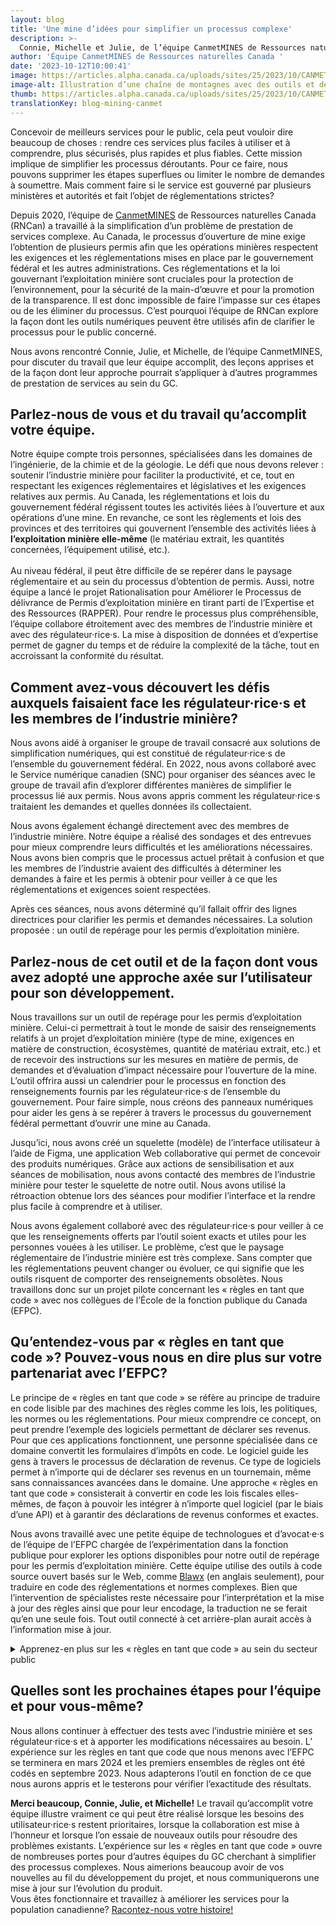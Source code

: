 ```yaml
---
layout: blog
title: 'Une mine d’idées pour simplifier un processus complexe'
description: >-
  Connie, Michelle et Julie, de l’équipe CanmetMINES de Ressources naturelles Canada, nous expliquent les expériences que leur équipe mène avec les règles en tant que code pour aider à simplifier le processus de demande de permis d’exploitation minière.
author: 'Équipe CanmetMINES de Ressources naturelles Canada '
date: '2023-10-12T10:00:41'
image: https://articles.alpha.canada.ca/uploads/sites/25/2023/10/CANMET_Mining_Blog_FRENCH1.png
image-alt: Illustration d’une chaîne de montagnes avec des outils et des ampoules au premier plan pour représenter de nouvelles idées.
thumb: https://articles.alpha.canada.ca/uploads/sites/25/2023/10/CANMET_Mining_Blog_FRENCH1.png
translationKey: blog-mining-canmet
---
```


<p>Concevoir de meilleurs services pour le public, cela peut vouloir dire beaucoup de choses&nbsp;: rendre ces services plus faciles à utiliser et à comprendre, plus sécurisés, plus rapides et plus fiables. Cette mission implique de simplifier les processus déroutants. Pour ce faire, nous pouvons supprimer les étapes superflues ou limiter le nombre de demandes à soumettre. Mais comment faire si le service est gouverné par plusieurs ministères et autorités et fait l’objet de réglementations strictes?</p>



<p>Depuis 2020, l’équipe de <a href="https://ressources-naturelles.canada.ca/nos-ressources-naturelles/mines-materiaux/recherche-et-innovation-minieres-canmetmines/25100" target="_blank" rel="noreferrer noopener">CanmetMINES</a> de Ressources naturelles Canada (RNCan) a travaillé à la simplification d’un problème de prestation de services complexe. Au Canada, le processus d’ouverture de mine exige l’obtention de plusieurs permis afin que les opérations minières respectent les exigences et les réglementations mises en place par le gouvernement fédéral et les autres administrations. Ces réglementations et la loi gouvernant l’exploitation minière sont cruciales pour la protection de l’environnement, pour la sécurité de la main-d’œuvre et pour la promotion de la transparence. Il est donc impossible de faire l’impasse sur ces étapes ou de les éliminer du processus. C’est pourquoi l’équipe de RNCan explore la façon dont les outils numériques peuvent être utilisés afin de clarifier le processus pour le public concerné.&nbsp;</p>



<p>Nous avons rencontré Connie, Julie, et Michelle, de l’équipe CanmetMINES, pour discuter du travail que leur équipe accomplit, des leçons apprises et de la façon dont leur approche pourrait s’appliquer à d’autres programmes de prestation de services au sein du GC.&nbsp;</p>



<h2 class="wp-block-heading" id="h-parlez-nous-de-vous-et-du-travail-qu-accomplit-votre-equipe">Parlez-nous de vous et du travail qu’accomplit votre équipe.</h2>



<p>Notre équipe compte trois personnes, spécialisées dans les domaines de l’ingénierie, de la chimie et de la géologie. Le défi que nous devons relever&nbsp;: soutenir l’industrie minière pour faciliter la productivité, et ce, tout en respectant les exigences réglementaires et législatives et les exigences relatives aux permis. Au Canada, les réglementations et lois du gouvernement fédéral régissent toutes les activités liées à l’ouverture et aux opérations d’une mine. En revanche, ce sont les règlements et lois des provinces et des territoires qui gouvernent l’ensemble des activités liées à <strong>l’exploitation minière elle-même</strong> (le matériau extrait, les quantités concernées, l’équipement utilisé, etc.).<br><br>Au niveau fédéral, il peut être difficile de se repérer dans le paysage réglementaire et au sein du processus d’obtention de permis. Aussi, notre équipe a lancé le projet Rationalisation pour Améliorer le Processus de délivrance de Permis d’exploitation minière en tirant parti de l’Expertise et des Ressources (RAPPER). Pour rendre le processus plus compréhensible, l’équipe collabore étroitement avec des membres de l’industrie minière et avec des régulateur·rice·s. La mise à disposition de données et d’expertise permet de gagner du temps et de réduire la complexité de la tâche, tout en accroissant la conformité du résultat.&nbsp;</p>



<h2 class="wp-block-heading" id="h-comment-avez-vous-decouvert-les-defis-auxquels-faisaient-face-les-regulateur-rice-s-et-les-membres-de-l-industrie-miniere">Comment avez-vous découvert les défis auxquels faisaient face les régulateur·rice·s et les membres de l’industrie minière?</h2>



<p>Nous avons aidé à organiser le groupe de travail consacré aux solutions de simplification numériques, qui est constitué de régulateur·rice·s de l’ensemble du gouvernement fédéral. En 2022, nous avons collaboré avec le Service numérique canadien (SNC) pour organiser des séances avec le groupe de travail afin d’explorer différentes manières de simplifier le processus lié aux permis. Nous avons appris comment les régulateur·rice·s traitaient les demandes et quelles données ils collectaient.</p>



<p>Nous avons également échangé directement avec des membres de l’industrie minière. Notre équipe a réalisé des sondages et des entrevues pour mieux comprendre leurs difficultés et les améliorations nécessaires. Nous avons bien compris que le processus actuel prêtait à confusion et que les membres de l’industrie avaient des difficultés à déterminer les demandes à faire et les permis à obtenir pour veiller à ce que les réglementations et exigences soient respectées.</p>



<p>Après ces séances, nous avons déterminé qu’il fallait offrir des lignes directrices pour clarifier les permis et demandes nécessaires. La solution proposée&nbsp;: un outil de repérage pour les permis d’exploitation minière.&nbsp;</p>



<h2 class="wp-block-heading" id="h-parlez-nous-de-cet-outil-et-de-la-facon-dont-vous-avez-adopte-une-approche-axee-sur-l-utilisateur-pour-son-developpement-nbsp">Parlez-nous de cet outil et de la façon dont vous avez adopté une approche axée sur l’utilisateur pour son développement.&nbsp;</h2>



<p>Nous travaillons sur un outil de repérage pour les permis d’exploitation minière. Celui-ci permettrait à tout le monde de saisir des renseignements relatifs à un projet d’exploitation minière (type de mine, exigences en matière de construction, écosystèmes, quantité de matériau extrait, etc.) et de recevoir des instructions sur les mesures en matière de permis, de demandes et d’évaluation d’impact nécessaire pour l’ouverture de la mine. L’outil offrira aussi un calendrier pour le processus en fonction des renseignements fournis par les régulateur·rice·s de l’ensemble du gouvernement. Pour faire simple, nous créons des panneaux numériques pour aider les gens à se repérer à travers le processus du gouvernement fédéral permettant d’ouvrir une mine au Canada.&nbsp;</p>



<p>Jusqu’ici, nous avons créé un squelette (modèle) de l’interface utilisateur à l’aide de Figma, une application Web collaborative qui permet de concevoir des produits numériques. Grâce aux actions de sensibilisation et aux séances de mobilisation, nous avons contacté des membres de l’industrie minière pour tester le squelette de notre outil. Nous avons utilisé la rétroaction obtenue lors des séances pour modifier l’interface et la rendre plus facile à comprendre et à utiliser.</p>



<p>Nous avons également collaboré avec des régulateur·rice·s pour veiller à ce que les renseignements offerts par l’outil soient exacts et utiles pour les personnes vouées à les utiliser. Le problème, c’est que le paysage réglementaire de l’industrie minière est très complexe. Sans compter que les réglementations peuvent changer ou évoluer, ce qui signifie que les outils risquent de comporter des renseignements obsolètes. Nous travaillons donc sur un projet pilote concernant les «&nbsp;règles en tant que code&nbsp;» avec nos collègues de l’École de la fonction publique du Canada (EFPC).&nbsp;</p>



<h2 class="wp-block-heading" id="h-qu-entendez-vous-par-nbsp-regles-en-tant-que-code-nbsp-pouvez-vous-nous-en-dire-plus-sur-votre-partenariat-avec-l-efpc-nbsp">Qu’entendez-vous par «&nbsp;règles en tant que code&nbsp;»? Pouvez-vous nous en dire plus sur votre partenariat avec l’EFPC?&nbsp;</h2>



<p>Le principe de «&nbsp;règles en tant que code&nbsp;» se réfère au principe de traduire en code lisible par des machines des règles comme les lois, les politiques, les normes ou les réglementations. Pour mieux comprendre ce concept, on peut prendre l’exemple des logiciels permettant de déclarer ses revenus. Pour que ces applications fonctionnent, une personne spécialisée dans ce domaine convertit les formulaires d’impôts en code. Le logiciel guide les gens à travers le processus de déclaration de revenus. Ce type de logiciels permet à n’importe qui de déclarer ses revenus en un tournemain, même sans connaissances avancées dans le domaine. Une approche «&nbsp;règles en tant que code&nbsp;» consisterait à convertir en code les lois fiscales elles-mêmes, de façon à pouvoir les intégrer à n’importe quel logiciel (par le biais d’une API) et à garantir des déclarations de revenus conformes et exactes.</p>



<p>Nous avons travaillé avec une petite équipe de technologues et d’avocat·e·s de l’équipe de l’EFPC chargée de l’expérimentation dans la fonction publique pour explorer les options disponibles pour notre outil de repérage pour les permis d’exploitation minière. Cette équipe utilise des outils à code source ouvert basés sur le Web, comme <a href="https://www.blawx.com/" target="_blank" rel="noreferrer noopener">Blawx</a> (en anglais seulement), pour traduire en code des réglementations et normes complexes. Bien que l’intervention de spécialistes reste nécessaire pour l’interprétation et la mise à jour des règles ainsi que pour leur encodage, la traduction ne se ferait qu’en une seule fois. Tout outil connecté à cet arrière-plan aurait accès à l’information mise à jour.</p>



<details class="wp-block-cds-snc-accordion"><summary>Apprenez-en plus sur les «&nbsp;règles en tant que code&nbsp;» au sein du secteur public</summary>
<p>L’EFPC a collaboré avec des partenaires de l’ensemble du gouvernement fédéral pour créer des règles utilisables sur machine. Voici quelques vidéos utiles qui expliquent ce concept en se basant sur des éléments appris lors des projets pilotes initiaux.</p>



<ul class="wp-block-list">
<li>​​<a href="https://www.youtube.com/watch?v=HkfHJK8Jl4g&amp;list=PLaVanXjNJwPuHkF6bxPyAyO4gEHS5hIzM&amp;index=4" target="_blank" rel="noreferrer noopener">Première partie&nbsp;: Règles en tant que code</a> (Partie&nbsp;1 — EFPC)</li>



<li><a href="https://www.youtube.com/watch?v=KTr_MkF4gb8&amp;list=PLaVanXjNJwPuHkF6bxPyAyO4gEHS5hIzM&amp;index=3" target="_blank" rel="noreferrer noopener">Deuxième partie&nbsp;: Règles en tant que code</a> (Partie&nbsp;2 — EFPC)&nbsp;</li>
</ul>



<p>L’EFPC collabore avec la Communauté des régulateurs fédéraux, le Programme du travail et le Ministère de la Justice pour créer des règles utilisables sur machine. En collaboration avec les entités de réglementations et de législation du gouvernement fédéral, l’équipe de l’EFPC chargée de l’expérimentation dans la fonction publique espère utiliser les règles en tant que code pour veiller à ce que les politiques, les législations, les normes et les règlements soient plus faciles à comprendre, à interpréter et à appliquer. Pour en apprendre davantage sur le travail de cette équipe, ou pour discuter des façons dont les règles en tant que code pourraient s’appliquer à votre programme de prestation de services, contactez <a href="mailto:incubate-incuber@csps-efpc.gc.ca">incubate-incuber@csps-efpc.gc.ca</a>.</p>
</details>



<h2 class="wp-block-heading">Quelles sont les prochaines étapes pour l’équipe et pour vous-même?&nbsp;</h2>



<p>Nous allons continuer à effectuer des tests avec l’industrie minière et ses régulateur·rice·s et à apporter les modifications nécessaires au besoin. L’ expérience sur les règles en tant que code que nous menons avec l’EFPC se terminera en mars&nbsp;2024 et les premiers ensembles de règles ont été codés en septembre&nbsp;2023. Nous adapterons l’outil en fonction de ce que nous aurons appris et le testerons pour vérifier l’exactitude des résultats.</p>



<p><strong>Merci beaucoup, Connie, Julie, et Michelle!</strong> Le travail qu’accomplit votre équipe illustre vraiment ce qui peut être réalisé lorsque les besoins des utilisateur·rice·s restent prioritaires, lorsque la collaboration est mise à l’honneur et lorsque l’on essaie de nouveaux outils pour résoudre des problèmes existants. L’expérience sur les « règles en tant que code » ouvre de nombreuses portes pour d’autres équipes du GC cherchant à simplifier des processus complexes. Nous aimerions beaucoup avoir de vos nouvelles au fil du développement du projet, et nous communiquerons une mise à jour sur l’évolution du produit. <br>Vous êtes fonctionnaire et travaillez à améliorer les services pour la population canadienne? <a href="mailto:cds-snc@servicecanada.gc.ca">Racontez-nous votre histoire!</a></p>

